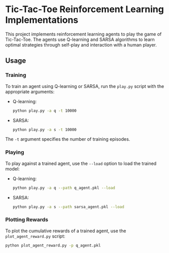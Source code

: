 # Tic-Tac-Toe Reinforcement Learning Implementations

This project implements reinforcement learning agents to play the game of Tic-Tac-Toe. The agents use Q-learning and SARSA algorithms to learn optimal strategies through self-play and interaction with a human player.

## Usage

### Training

To train an agent using Q-learning or SARSA, run the `play.py` script with the appropriate arguments:

- Q-learning:
    ```sh
    python play.py -a q -t 10000
    ```

- SARSA:
    ```sh
    python play.py -a s -t 10000
    ```

The `-t` argument specifies the number of training episodes.

### Playing

To play against a trained agent, use the `--load` option to load the trained model:

- Q-learning:
    ```sh
    python play.py -a q --path q_agent.pkl --load
    ```

- SARSA:
    ```sh
    python play.py -a s --path sarsa_agent.pkl --load
    ```

### Plotting Rewards

To plot the cumulative rewards of a trained agent, use the `plot_agent_reward.py` script:

```sh
python plot_agent_reward.py -p q_agent.pkl
